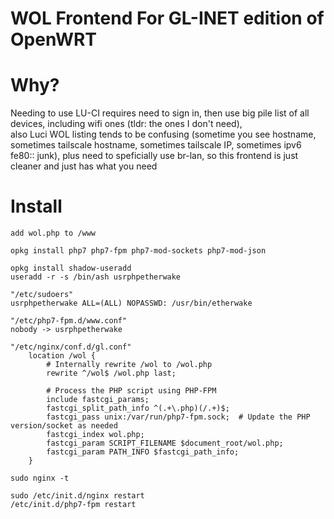 # WOL Frontend For GL-INET edition of OpenWRT

# Why?

Needing to use LU-CI requires need to sign in, then use big pile list of all devices, including wifi ones (tldr: the ones I don't need),  
also Luci WOL listing tends to be confusing (sometime you see hostname, sometimes tailscale hostname, sometimes tailscale IP, sometimes ipv6 fe80:: junk), plus need to speficially use br-lan, so this frontend is just cleaner and just has what you need

# Install

```
add wol.php to /www

opkg install php7 php7-fpm php7-mod-sockets php7-mod-json

opkg install shadow-useradd
useradd -r -s /bin/ash usrphpetherwake

"/etc/sudoers"
usrphpetherwake ALL=(ALL) NOPASSWD: /usr/bin/etherwake

"/etc/php7-fpm.d/www.conf"
nobody -> usrphpetherwake

"/etc/nginx/conf.d/gl.conf"
    location /wol {
        # Internally rewrite /wol to /wol.php
        rewrite ^/wol$ /wol.php last;

        # Process the PHP script using PHP-FPM
        include fastcgi_params;
        fastcgi_split_path_info ^(.+\.php)(/.+)$;
        fastcgi_pass unix:/var/run/php7-fpm.sock;  # Update the PHP version/socket as needed
        fastcgi_index wol.php;
        fastcgi_param SCRIPT_FILENAME $document_root/wol.php;
        fastcgi_param PATH_INFO $fastcgi_path_info;
    }

sudo nginx -t

sudo /etc/init.d/nginx restart
/etc/init.d/php7-fpm restart
```